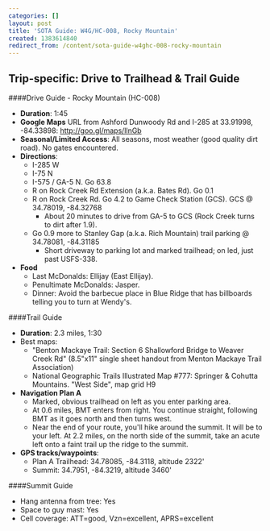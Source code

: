 ```yaml
---
categories: []
layout: post
title: 'SOTA Guide: W4G/HC-008, Rocky Mountain'
created: 1383614840
redirect_from: /content/sota-guide-w4ghc-008-rocky-mountain
---
```

Trip-specific: Drive to Trailhead & Trail Guide
--------------------------------------------------------
####Drive Guide - Rocky Mountain (HC-008)

* **Duration**: 1:45
* **Google Maps** URL from Ashford Dunwoody Rd and I-285 at 33.91998, -84.33898: http://goo.gl/maps/llnGb
* **Seasonal/Limited Access**: All seasons, most weather (good quality dirt road).  No gates encountered.
* **Directions**:
    * I-285 W
    * I-75 N
    * I-575 / GA-5 N.  Go 63.8
    * R on Rock Creek Rd Extension (a.k.a. Bates Rd).  Go 0.1
    * R on Rock Creek Rd.  Go 4.2 to Game Check Station (GCS).  GCS @ 34.78019, -84.32768
        * About 20 minutes to drive from GA-5 to GCS (Rock Creek turns to dirt after 1.9).
    * Go 0.9 more to Stanley Gap (a.k.a. Rich Mountain) trail parking @ 34.78081, -84.31185
        * Short driveway to parking lot and marked trailhead; on led, just past USFS-338.
* **Food**
    * Last McDonalds: Ellijay (East Ellijay). 
    * Penultimate McDonalds: Jasper.
    * Dinner: Avoid the barbecue place in Blue Ridge that has billboards telling you to turn at Wendy's. 
            
####Trail Guide

* **Duration**: 2.3 miles, 1:30
* Best maps:
    * "Benton Mackaye Trail: Section 6 Shallowford Bridge to Weaver Creek Rd" (8.5"x11" single sheet handout from Menton Mackaye Trail Association)
    * National Geographic Trails Illustrated Map #777: Springer & Cohutta Mountains.  "West Side", map grid H9
* **Navigation Plan A**
    * Marked, obvious trailhead on left as you enter parking area.
    * At 0.6 miles, BMT enters from right. You continue straight, following BMT as it goes north and then turns west.
    * Near the end of your route, you'll hike around the summit.  It will be to your left.  At 2.2 miles, on the north side of the summit, take an acute left onto a faint trail up the ridge to the summit.
* **GPS tracks/waypoints**:
    * Plan A Trailhead: 34.78085, -84.3118, altitude 2322'
    * Summit: 34.7951, -84.3219, altitude 3460'

####Summit Guide

* Hang antenna from tree: Yes
* Space to guy mast: Yes
* Cell coverage: ATT=good, Vzn=excellent, APRS=excellent
